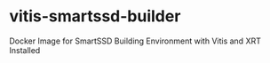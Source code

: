 # vitis-smartssd-builder
Docker Image for SmartSSD Building Environment with Vitis and XRT Installed
